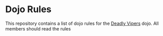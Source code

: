 Dojo Rules
==========

This repository contains a list of dojo rules for the [Deadly Vipers](https://github.com/deadlyvipers) dojo.
All members should read the rules

